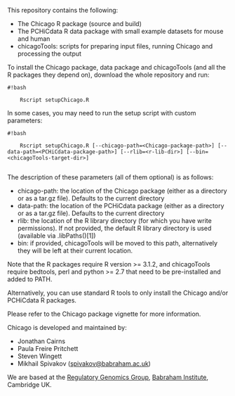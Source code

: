 This repository contains the following:

- The Chicago R package (source and build)
- The PCHiCdata R data package with small example datasets for mouse and human 
- chicagoTools: scripts for preparing input files, running Chicago and processing the output  

To install the Chicago package, data package and chicagoTools (and all the R packages they depend on), download the whole repository and run:

```
#!bash

    Rscript setupChicago.R

```

In some cases, you may need to run the setup script with custom parameters:

```
#!bash

    Rscript setupChicago.R [--chicago-path=<Chicago-package-path>] [--data-path=<PCHiCdata-package-path>] [--rlib=<r-lib-dir>] [--bin=<chicagoTools-target-dir>]
    
```

The description of these parameters (all of them optional) is as follows:

 - chicago-path: the location of the Chicago package (either as a directory or as a tar.gz file). Defaults to the current directory
 - data-path: the location of the PCHiCdata package (either as a directory or as a tar.gz file). Defaults to the current directory
 - rlib: the location of the R library directory (for which you have write permissions). If not provided, the default R library directory is used (available via .libPaths()[1])
 - bin: if provided, chicagoTools will be moved to this path, alternatively they will be left at their current location. 

Note that the R packages require R version >= 3.1.2, and chicagoTools require bedtools, perl and python >= 2.7 that need to be pre-installed and added to PATH.

Alternatively, you can use standard R tools to only install the Chicago and/or PCHiCdata R packages. 

Please refer to the Chicago package vignette for more information. 

Chicago is developed and maintained by:

- Jonathan Cairns 
- Paula Freire Pritchett
- Steven Wingett
- Mikhail Spivakov ([spivakov@babraham.ac.uk](mailto:spivakov@babraham.ac.uk))

We are based at the [Regulatory Genomics Group](http://www.regulatorygenomicsgroup.org), [Babraham Institute](http://www.babraham.ac.uk), Cambridge UK.